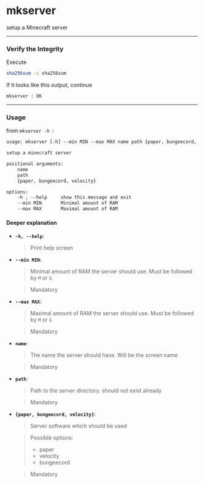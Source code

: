 # mkserver

setup a Minecraft server

---

### **Verify the Integrity**

Execute

```bash
sha256sum -c sha256sum
```

If it looks like this output, continue

```txt
mkserver : OK
```

---
### **Usage**

from ```mkserver -h ```:

```txt
usage: mkserver [-h] --min MIN --max MAX name path {paper, bungeecord, velocity}

setup a minecraft server

positional arguments:
    name
    path
    {paper, bungeecord, velocity}

options:
    -h , --help     show this message and exit
    --min MIN       Minimal amount of RAM
    --max MAX       Maximal amount of RAM
```

#### Deeper explanation

+ **```-h, --help```**:
    > Print help screen
+ **```--min MIN```**:
    > Minimal amount of RAM the server should use. Must be followed by ```M``` or ```G```  

    > Mandatory
+ **```--max MAX```**:
    > Maximal amount of RAM the server should use. Must be followed by ```M``` or ```G``` 

    > Mandatory
+ **```name```**:
    > The name the server should have. Will be the screen name  

    > Mandatory
+ **```path```**:
    > Path to the server directory. should not exist already  

    > Mandatory
+ **```{paper, bungeecord, velocity}```**:
    > Server software which should be used  
    
    > Possible options:
    >   + paper
    >   + velocity
    >   + bungeecord 

    > Mandatory